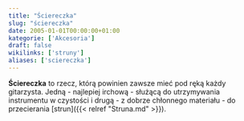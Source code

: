 ```yaml
---
title: "Ściereczka"
slug: "ściereczka"
date: 2005-01-01T00:00:00+01:00
kategorie: ['Akcesoria']
draft: false
wikilinks: ['struny']
aliases: ['sciereczka']
---
```

**Ściereczka** to rzecz, którą powinien zawsze mieć pod ręką każdy
gitarzysta. Jedną - najlepiej irchową - służącą do utrzymywania
instrumentu w czystości i drugą - z dobrze chłonnego materiału - do
przecierania [strun]({{< relref "Struna.md" >}}).

